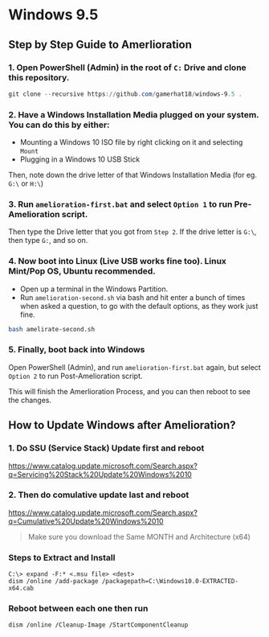 # Windows 9.5

## Step by Step Guide to Amerlioration

### 1. Open PowerShell (Admin) in the root of `C:` Drive and clone this repository. 

```powershell
git clone --recursive https://github.com/gamerhat18/windows-9.5 .
```

### 2. Have a Windows Installation Media plugged on your system. You can do this by either: 

 - Mounting a Windows 10 ISO file by right clicking on it and selecting `Mount`
 - Plugging in a Windows 10 USB Stick

Then, note down the drive letter of that Windows Installation Media (for eg. `G:\` or `H:\`)

### 3. Run `amelioration-first.bat` and select `Option 1` to run Pre-Amelioration script.

Then type the Drive letter that you got from `Step 2`. If the drive letter is `G:\`, then type `G:`, and so on.

### 4. Now boot into Linux (Live USB works fine too). Linux Mint/Pop OS, Ubuntu recommended.

 - Open up a terminal in the Windows Partition. 
 - Run `amelioration-second.sh` via bash and hit enter a bunch of times when asked a question, to go with the default options, as they work just fine.

```bash
bash amelirate-second.sh
```

### 5. Finally, boot back into Windows  

Open PowerShell (Admin), and run `amelioration-first.bat` again, but select `Option 2` to run Post-Amelioration script.

This will finish the Amerlioration Process, and you can then reboot to see the changes.



## How to Update Windows after Amelioration?

### 1. Do SSU (Service Stack) Update first and reboot
https://www.catalog.update.microsoft.com/Search.aspx?q=Servicing%20Stack%20Update%20Windows%2010

### 2. Then do comulative update last and reboot
https://www.catalog.update.microsoft.com/Search.aspx?q=Cumulative%20Update%20Windows%2010

> Make sure you download the Same MONTH and Architecture (x64)

### Steps to Extract and Install

```
C:\> expand -F:* <.msu file> <dest>
dism /online /add-package /packagepath=C:\Windows10.0-EXTRACTED-x64.cab
```

### Reboot between each one then run

```
dism /online /Cleanup-Image /StartComponentCleanup
```
